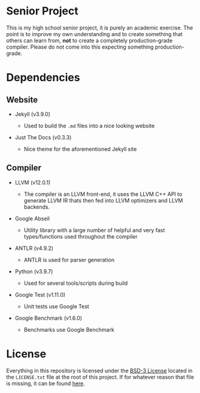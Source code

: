 # Senior Project
This is my high school senior project, it is purely an academic
exercise. The point is to improve my own understanding and to
create something that others can learn from, **not** to create
a completely production-grade compiler. Please do not come into
this expecting something production-grade. 

# Dependencies
## Website
- Jekyll (v3.9.0)
    - Used to build the `.md` files into a nice looking website

- Just The Docs (v0.3.3)
    - Nice theme for the aforementioned Jekyll site

## Compiler
- LLVM (v12.0.1)
    - The compiler is an LLVM front-end, it uses the LLVM C++ API
      to generate LLVM IR thats then fed into LLVM optimizers and
      LLVM backends. 

- Google Abseil 
    - Utility library with a large number of helpful and 
      very fast types/functions used throughout the compiler

- ANTLR (v4.9.2)
    - ANTLR is used for parser generation 

- Python (v3.9.7) 
    - Used for several tools/scripts during build 

- Google Test (v1.11.0)
    - Unit tests use Google Test

- Google Benchmark (v1.6.0)
    - Benchmarks use Google Benchmark

# License
Everything in this repository is licensed under the [BSD-3 License](./LICENSE.txt) 
located in the `LICENSE.txt` file at the root of this project. If for whatever
reason that file is missing, it can be found [here](https://opensource.org/licenses/BSD-3-Clause).
